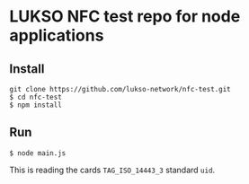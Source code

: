 # LUKSO NFC test repo for node applications

## Install

```
git clone https://github.com/lukso-network/nfc-test.git
$ cd nfc-test
$ npm install
```

## Run

```
$ node main.js
```

This is reading the cards `TAG_ISO_14443_3` standard `uid`.


